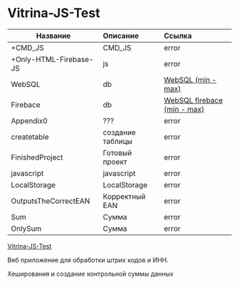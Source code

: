 # Vitrina-JS-Test

| Название | Описание | Ссылка |
|----------------|:---------|:----------------|
| +CMD_JS | CMD_JS | error |
| +Only-HTML-Firebase-JS | js | error |
| WebSQL | db | [WebSQL (min - max)](https://quantum-pizzza.github.io/Vitrina-JS-Test/+SQLite-IndexedDB-WebSQL-Node-JS/WebSQL_index.html) |
| Firebace | db | [WebSQL firebace (min - max)](https://quantum-pizzza.github.io/Vitrina-JS-Test/+SQLite-IndexedDB-WebSQL-Node-JS/WebSQL_index.html) |
| Appendix0 | ??? | error |
| createtable | создание таблицы | error |
| FinishedProject | Готовый проект | error |
| javascript | javascript | error |
| LocalStorage | LocalStorage | error |
| OutputsTheCorrectEAN | Корректный EAN | error |
| Sum | Сумма | error |
| OnlySum | Сумма | error |


[Vitrina-JS-Test](https://quantum-pizzza.github.io/Vitrina-JS-Test/)

Веб приложение для обработки штрих кодов и ИНН.

Хеширования и создание контрольной суммы данных 
